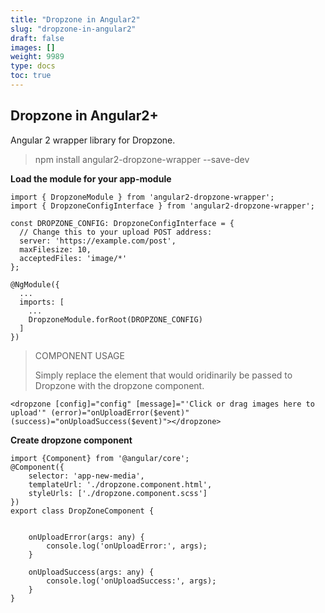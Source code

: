 ```yaml
---
title: "Dropzone in Angular2"
slug: "dropzone-in-angular2"
draft: false
images: []
weight: 9989
type: docs
toc: true
---
```


## Dropzone in Angular2+
Angular 2 wrapper library for Dropzone.


> npm install angular2-dropzone-wrapper --save-dev

**Load the module for your app-module**

    import { DropzoneModule } from 'angular2-dropzone-wrapper';
    import { DropzoneConfigInterface } from 'angular2-dropzone-wrapper';
     
    const DROPZONE_CONFIG: DropzoneConfigInterface = {
      // Change this to your upload POST address: 
      server: 'https://example.com/post',
      maxFilesize: 10,
      acceptedFiles: 'image/*'
    };
     
    @NgModule({
      ...
      imports: [
        ...
        DropzoneModule.forRoot(DROPZONE_CONFIG)
      ]
    })

> COMPONENT USAGE
> 
> Simply replace the element that would oridinarily be passed to
> Dropzone with the dropzone component.

    <dropzone [config]="config" [message]="'Click or drag images here to upload'" (error)="onUploadError($event)" (success)="onUploadSuccess($event)"></dropzone>

**Create dropzone component**

    import {Component} from '@angular/core';
    @Component({
        selector: 'app-new-media',
        templateUrl: './dropzone.component.html',
        styleUrls: ['./dropzone.component.scss']
    })
    export class DropZoneComponent {
    
     
        onUploadError(args: any) {
            console.log('onUploadError:', args);
        }
    
        onUploadSuccess(args: any) {
            console.log('onUploadSuccess:', args);
        }
    }

